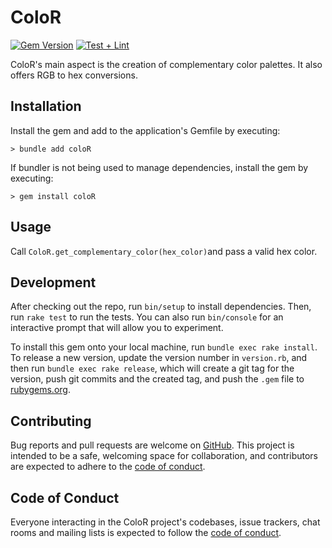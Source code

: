 # ColoR

[![Gem Version](https://badge.fury.io/rb/Complementary_Color.svg)](https://badge.fury.io/rb/Complementary_Color)
[![Test + Lint](https://github.com/TimHi/Compelementary-Color/actions/workflows/main.yml/badge.svg)](https://github.com/TimHi/Compelementary-Color/actions/workflows/main.yml)

ColoR's main aspect is the creation of complementary color palettes. It also offers RGB to hex conversions.

## Installation

Install the gem and add to the application's Gemfile by executing:

    > bundle add coloR

If bundler is not being used to manage dependencies, install the gem by executing:

    > gem install coloR

## Usage

Call `ColoR.get_complementary_color(hex_color)`and pass a valid hex color.

## Development

After checking out the repo, run `bin/setup` to install dependencies. Then, run `rake test` to run the tests. You can also run `bin/console` for an interactive prompt that will allow you to experiment.

To install this gem onto your local machine, run `bundle exec rake install`. To release a new version, update the version number in `version.rb`, and then run `bundle exec rake release`, which will create a git tag for the version, push git commits and the created tag, and push the `.gem` file to [rubygems.org](https://rubygems.org).

## Contributing

Bug reports and pull requests are welcome on [GitHub](https://github.com/TimHi/coloR). This project is intended to be a safe, welcoming space for collaboration, and contributors are expected to adhere to the [code of conduct](https://github.com/TimHi/coloR/blob/master/CODE_OF_CONDUCT.md).

## Code of Conduct

Everyone interacting in the ColoR project's codebases, issue trackers, chat rooms and mailing lists is expected to follow the [code of conduct](https://github.com/TimHi/coloR/blob/master/CODE_OF_CONDUCT.md).
